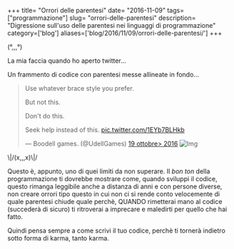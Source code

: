 +++
title= "Orrori delle parentesi"
date= "2016-11-09"
tags= ["programmazione"]
slug= "orrori-delle-parentesi"
description= "Digressione sull'uso delle parentesi nei linguaggi di programmazione"
category=['blog']
aliases=['blog/2016/11/09/orrori-delle-parentesi/']
+++

(°,,,°)

La mia faccia quando ho aperto twitter...

Un frammento di codice con parentesi messe allineate in fondo...

<!--more-->

> Use whatever brace style you prefer.
>
> But not this.
>
> Don't do this.
>
> Seek help instead of this.
> [pic.twitter.com/1EYb7BLHkb](https://t.co/1EYb7BLHkb)
>
> — Boodell games. (@UdellGames) [19 ottobre> 2016](https://twitter.com/UdellGames/status/788690145822306304)
![Img](https://pbs.twimg.com/media/CvH9gfFWcAA2knK.jpg)

\\|/(x,,,x)\\|/

Questo è, appunto, uno di quei limiti da non superare. Il *bon ton*
della programmazione ti dovrebbe mostrare come, quando sviluppi il
codice, questo rimanga leggibile anche a distanza di anni e con persone
diverse, non creare orrori tipo questo in cui non ci si rende conto
velocemente di quale parentesi chiude quale perchè, QUANDO rimetterai
mano al codice (succederà di sicuro) ti ritroverai a imprecare e
maledirti per quello che hai fatto.

Quindi pensa sempre a come scrivi il tuo codice, perchè ti tornerà
indietro sotto forma di karma, tanto karma.
